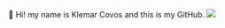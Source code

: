👋 Hi! my name is Klemar Covos and this is my GitHub.
<img src="https://cdn.jsdelivr.net/gh/devicons/devicon/icons/python/python-plain.svg" />
